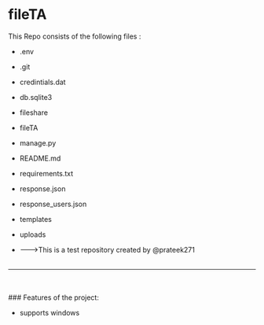 # fileTA
This Repo consists of the following files :
- .env
- .git
- credintials.dat
- db.sqlite3
- fileshare
- fileTA
- manage.py
- README.md
- requirements.txt
- response.json
- response_users.json
- templates
- uploads




- --->This is a test repository created by @prateek271
<br><br>
---
<br><br>###	Features of the project:
<br>


- supports windows